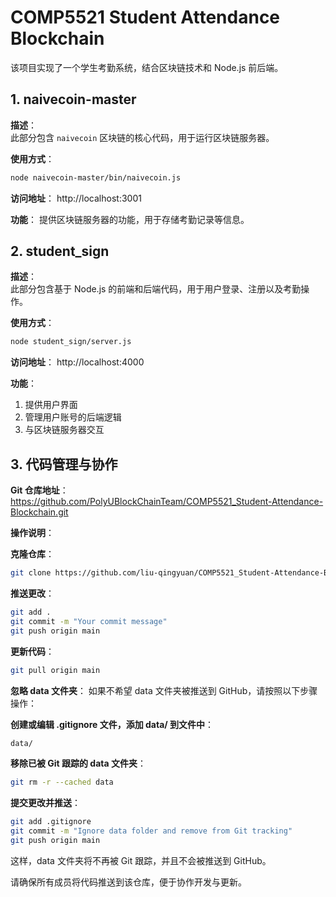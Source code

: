 # COMP5521 Student Attendance Blockchain

该项目实现了一个学生考勤系统，结合区块链技术和 Node.js 前后端。

## 1. naivecoin-master

**描述**：  
此部分包含 `naivecoin` 区块链的核心代码，用于运行区块链服务器。

**使用方式**：
```bash
node naivecoin-master/bin/naivecoin.js
```

**访问地址**：
http://localhost:3001

**功能**：
提供区块链服务器的功能，用于存储考勤记录等信息。

## 2. student_sign
**描述**：  
此部分包含基于 Node.js 的前端和后端代码，用于用户登录、注册以及考勤操作。

**使用方式**：

```bash
node student_sign/server.js
```

**访问地址**：
http://localhost:4000

**功能**：

1. 提供用户界面
2. 管理用户账号的后端逻辑
3. 与区块链服务器交互

## 3. 代码管理与协作

**Git 仓库地址**：
https://github.com/PolyUBlockChainTeam/COMP5521_Student-Attendance-Blockchain.git

**操作说明**：

**克隆仓库**：
```bash
git clone https://github.com/liu-qingyuan/COMP5521_Student-Attendance-Blockchain.git
```

**推送更改**：
```bash
git add .
git commit -m "Your commit message"
git push origin main
```

**更新代码**：
```bash
git pull origin main
```

**忽略 data 文件夹**：
如果不希望 data 文件夹被推送到 GitHub，请按照以下步骤操作：

**创建或编辑 .gitignore 文件，添加 data/ 到文件中**：

```bash
data/
```
**移除已被 Git 跟踪的 data 文件夹**：

```bash
git rm -r --cached data
```
**提交更改并推送**：

```bash
git add .gitignore
git commit -m "Ignore data folder and remove from Git tracking"
git push origin main
```
这样，data 文件夹将不再被 Git 跟踪，并且不会被推送到 GitHub。

请确保所有成员将代码推送到该仓库，便于协作开发与更新。